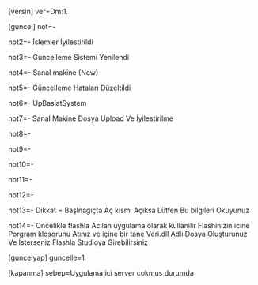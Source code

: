 [versin]
ver=Dm:1.


[guncel]
not=- 

not2=- İslemler İyilestirildi

not3=- Guncelleme Sistemi Yenilendi

not4=- Sanal makine (New)

not5=- Güncelleme Hataları Düzeltildi

not6=- UpBaslatSystem

not7=- Sanal Makine Dosya Upload Ve İyilestirilme

not8=- 

not9=- 

not10=- 

not11=- 

not12=- 

not13=- Dikkat = Başlnagıçta Aç kısmı Açıksa Lütfen Bu bilgileri Okuyunuz

not14=- Oncelikle flashla Acilan uygulama olarak kullanilir Flashinizin icine Porgram klosorunu Atınız ve içine bir tane Veri.dll Adlı Dosya Oluşturunuz Ve İsterseniz Flashla Studioya Girebilirsiniz 


[guncelyap]
guncelle=1

[kapanma]
sebep=Uygulama ici server cokmus durumda
